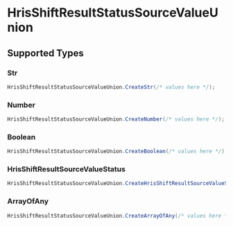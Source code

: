 # HrisShiftResultStatusSourceValueUnion


## Supported Types

### Str

```csharp
HrisShiftResultStatusSourceValueUnion.CreateStr(/* values here */);
```

### Number

```csharp
HrisShiftResultStatusSourceValueUnion.CreateNumber(/* values here */);
```

### Boolean

```csharp
HrisShiftResultStatusSourceValueUnion.CreateBoolean(/* values here */);
```

### HrisShiftResultSourceValueStatus

```csharp
HrisShiftResultStatusSourceValueUnion.CreateHrisShiftResultSourceValueStatus(/* values here */);
```

### ArrayOfAny

```csharp
HrisShiftResultStatusSourceValueUnion.CreateArrayOfAny(/* values here */);
```
